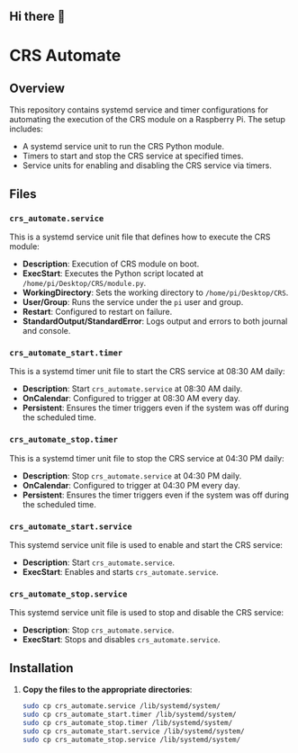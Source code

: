 ## Hi there 👋
# CRS Automate

## Overview

This repository contains systemd service and timer configurations for automating the execution of the CRS module on a Raspberry Pi. The setup includes:

- A systemd service unit to run the CRS Python module.
- Timers to start and stop the CRS service at specified times.
- Service units for enabling and disabling the CRS service via timers.

## Files

### `crs_automate.service`

This is a systemd service unit file that defines how to execute the CRS module:

- **Description**: Execution of CRS module on boot.
- **ExecStart**: Executes the Python script located at `/home/pi/Desktop/CRS/module.py`.
- **WorkingDirectory**: Sets the working directory to `/home/pi/Desktop/CRS`.
- **User/Group**: Runs the service under the `pi` user and group.
- **Restart**: Configured to restart on failure.
- **StandardOutput/StandardError**: Logs output and errors to both journal and console.

### `crs_automate_start.timer`

This is a systemd timer unit file to start the CRS service at 08:30 AM daily:

- **Description**: Start `crs_automate.service` at 08:30 AM daily.
- **OnCalendar**: Configured to trigger at 08:30 AM every day.
- **Persistent**: Ensures the timer triggers even if the system was off during the scheduled time.

### `crs_automate_stop.timer`

This is a systemd timer unit file to stop the CRS service at 04:30 PM daily:

- **Description**: Stop `crs_automate.service` at 04:30 PM daily.
- **OnCalendar**: Configured to trigger at 04:30 PM every day.
- **Persistent**: Ensures the timer triggers even if the system was off during the scheduled time.

### `crs_automate_start.service`

This systemd service unit file is used to enable and start the CRS service:

- **Description**: Start `crs_automate.service`.
- **ExecStart**: Enables and starts `crs_automate.service`.

### `crs_automate_stop.service`

This systemd service unit file is used to stop and disable the CRS service:

- **Description**: Stop `crs_automate.service`.
- **ExecStart**: Stops and disables `crs_automate.service`.

## Installation

1. **Copy the files to the appropriate directories**:
   ```sh
   sudo cp crs_automate.service /lib/systemd/system/
   sudo cp crs_automate_start.timer /lib/systemd/system/
   sudo cp crs_automate_stop.timer /lib/systemd/system/
   sudo cp crs_automate_start.service /lib/systemd/system/
   sudo cp crs_automate_stop.service /lib/systemd/system/

<!--
**crs-ezon/crs-ezon** is a ✨ _special_ ✨ repository because its `README.md` (this file) appears on your GitHub profile.

Here are some ideas to get you started:

- 🔭 I’m currently working on ...
- 🌱 I’m currently learning ...
- 👯 I’m looking to collaborate on ...
- 🤔 I’m looking for help with ...
- 💬 Ask me about ...
- 📫 How to reach me: ...
- 😄 Pronouns: ...
- ⚡ Fun fact: ...
-->
